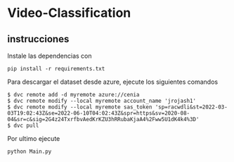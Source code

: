 # Video-Classification

## instrucciones

Instale las dependencias con

```
pip install -r requirements.txt  
```

Para descargar el dataset desde azure, ejecute los siguientes comandos

```
$ dvc remote add -d myremote azure://cenia
$ dvc remote modify --local myremote account_name 'jrojash1'
$ dvc remote modify --local myremote sas_token 'sp=racwdli&st=2022-03-03T19:02:43Z&se=2022-06-10T04:02:43Z&spr=https&sv=2020-08-04&sr=c&sig=2G4z24TxrfbvAedKrKZU3hRRubaKjaA4%2Fww5U1dK4k4%3D'
$ dvc pull
```
Por ultimo ejecute 

```
python Main.py
```

